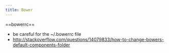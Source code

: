 ```yaml
---
title: Bower
---
```


==bowerrc==
* be careful for the ~/.bowerrc file
* http://stackoverflow.com/questions/14079833/how-to-change-bowers-default-components-folder
